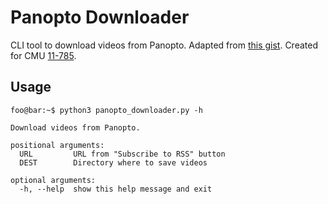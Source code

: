 # Panopto Downloader

CLI tool to download videos from Panopto. Adapted from [this gist](https://gist.github.com/FrederickGeek8/eb7301eeef3103948a0cc74db9fbf4e9). Created for CMU [11-785](https://deeplearning.cs.cmu.edu/).

## Usage

```console
foo@bar:~$ python3 panopto_downloader.py -h

Download videos from Panopto.

positional arguments:
  URL         URL from "Subscribe to RSS" button
  DEST        Directory where to save videos

optional arguments:
  -h, --help  show this help message and exit
```